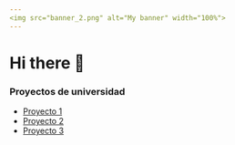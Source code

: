 ```yaml
---
<img src="banner_2.png" alt="My banner" width="100%">
---
```


# Hi there 👋
### Proyectos de universidad


<ul>
    <li><a href="https://github.com/proyecto1">Proyecto 1</a></li>
    <li><a href="https://github.com/proyecto2">Proyecto 2</a></li>
    <li><a href="https://github.com/proyecto3">Proyecto 3</a></li>
    <!-- Agrega más proyectos según sea necesario -->
</ul>

